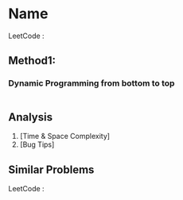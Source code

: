 # Name

LeetCode : 

## Method1:

### Dynamic Programming from bottom to top

```java

```

## Analysis

1. [Time & Space Complexity]
2. [Bug Tips] 



## Similar Problems

LeetCode : 
